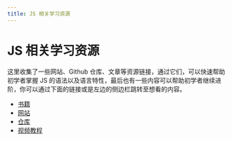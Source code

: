```yaml
---
title: JS 相关学习资源
---
```


# JS 相关学习资源

这里收集了一些网站、Github 仓库、文章等资源链接，通过它们，可以快速帮助初学者掌握 JS 的语法以及语言特性，最后也有一些内容可以帮助初学者继续进阶，你可以通过下面的链接或是左边的侧边栏跳转至想看的内容。

- [书籍](books.md)
- [网站](sites.md)
- [仓库](repos.md)
- [视频教程](videos.md)
